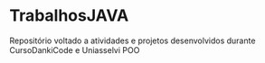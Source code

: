 # TrabalhosJAVA
Repositório voltado a atividades e projetos desenvolvidos durante CursoDankiCode e Uniasselvi POO
